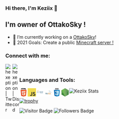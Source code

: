 ### Hi there, I'm Keziix 👋

## I'm owner of OttakoSky !
- 🌋 I’m currently working on a [OttakoSky][OttakoGithub]!
- 🥅 2021 Goals: Create a public [Minecraft server !][discord]

### Connect with me:

[<img align="left" alt="hexeption | Twitter" width="22px" src="https://cdn.jsdelivr.net/npm/simple-icons@v3/icons/twitter.svg" />][twitter]
[<img align="left" alt="hexeption | Discord" width="22px" src="https://cdn.jsdelivr.net/npm/simple-icons@v3/icons/discord.svg" />][discord]

<br />

### Languages and Tools:

[<img align="left" alt="HTML5" width="26px" src="https://raw.githubusercontent.com/github/explore/80688e429a7d4ef2fca1e82350fe8e3517d3494d/topics/html/html.png" />][visucode]
[<img align="left" alt="JavaScript" width="26px" src="https://raw.githubusercontent.com/github/explore/80688e429a7d4ef2fca1e82350fe8e3517d3494d/topics/javascript/javascript.png" />][visucode]
[<img align="left" alt="Java" width="26px" src="https://raw.githubusercontent.com/github/explore/80688e429a7d4ef2fca1e82350fe8e3517d3494d/topics/java/java.png"/>][intellij]
[<img align="left" alt="MySQL" width="26px" src="https://raw.githubusercontent.com/github/explore/80688e429a7d4ef2fca1e82350fe8e3517d3494d/topics/mysql/mysql.png"/>][mysql]
[<img align="left" alt="CSS" width="26px" src="https://raw.githubusercontent.com/github/explore/80688e429a7d4ef2fca1e82350fe8e3517d3494d/topics/css/css.png"/>][visucode]
[<img align="left" alt="NodeJS" width="26px" src="https://raw.githubusercontent.com/github/explore/80688e429a7d4ef2fca1e82350fe8e3517d3494d/topics/nodejs/nodejs.png"/>][visucode]

![Keziix Stats](https://github-readme-stats.vercel.app/api/top-langs/?username=KeziixTV&layout=compact&theme=outrun)

[![trophy](https://github-profile-trophy.vercel.app/?username=KeziixTV&theme=onedark)](https://github.com/ryo-ma/github-profile-trophy)

![Visitor Badge](https://visitor-badge.laobi.icu/badge?page_id=KeziixTV&title=Visitors)
![Followers Badge](https://img.shields.io/github/followers/KeziixTV?label=Followers)

<br />
<br />


[ottakoskysite]: https://www.OttakoSky.fr/
[OttakoGithub]: https://github.com/OttakoSky
[twitter]: https://twitter.com/KeziixTV
[discord]: https://discord.gg/sWwJXks
[intellij]: https://www.jetbrains.com/idea/
[git]: https://www.jetbrains.com/idea/
[gitkracken]: hthttps://www.gitkraken.com/
[github]: https://www.github.com/KeziixTV
[mysql]: https://www.datadoghq.com/dg/monitor/mysql-benefits/?utm_source=Advertisement&utm_medium=GoogleAdsNon1stTier&utm_campaign=GoogleAdsNon1stTier-MySQLBroadCV&utm_keyword=%2Bmysql&utm_matchtype=b&gclid=CjwKCAiAyc2BBhAaEiwA44-wW_siypnbh4PF-xA_hncVcoCZNijXGlJFQOGEa4wTeIWB3Fg9xhSS9BoCF6cQAvD_BwE
[visucode]: https://www.microsoft.com/fr-fr/resilience/remote-development-solutions?&ef_id=CjwKCAiAyc2BBhAaEiwA44-wW8spqrKfYENPTVwC2oza1Zs_HlsO3bFcEvW_1hd01mySmw8J9HURohoCENkQAvD_BwE:G:s&OCID=AID2100427_SEM_CjwKCAiAyc2BBhAaEiwA44-wW8spqrKfYENPTVwC2oza1Zs_HlsO3bFcEvW_1hd01mySmw8J9HURohoCENkQAvD_BwE:G:s
